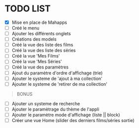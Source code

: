 # TODO LIST

- [x] Mise en place de Mahapps
- [ ] Créé le menu
- [ ] Ajouter les différents onglets
- [ ] Créations des models
- [ ] Créé la vue des liste des films
- [ ] Créé la vue des liste des séries
- [ ] Créé la vue 'Mes Films'
- [ ] Créé la vue 'Mes Séries'
- [ ] Créé la vue des paramètres
- [ ] Ajout du paramètre d'ordre d'affichage (trie)
- [ ] Ajouter le systeme de 'ajout à ma collection'
- [ ] Ajouter le systeme de 'retirer de ma collection'

> BONUS

- [ ] Ajouter un systeme de recherche
- [ ] Ajouter le paramètrage du thème de l'appli
- [ ] Ajouter le paramètre mode d'affichage (liste || block)
- [ ] Créer une vue Home (slider des derniers films/séries sortie)